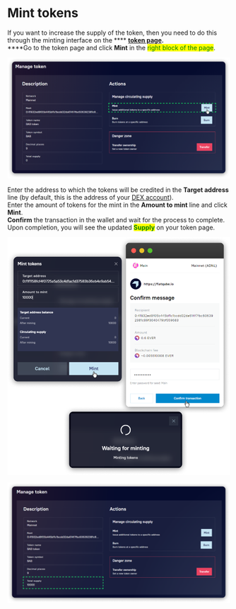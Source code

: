 # Mint tokens

If you want to increase the supply of the token, then you need to do this through the minting interface on the \*\*\*\* [**token page**](../interface/token-page.md)**.**\
\*\*\*\*Go to the token page and click **Mint** in the <mark style="color:green;">right block of the page</mark>.

![](<../../../.gitbook/assets/image (95) (5).png>)

Enter the address to which the tokens will be credited in the **Target address** line (by default, this is the address of your [DEX account](../../pools/how-to/connect-dex-account.md)).\
Enter the amount of tokens for the mint in the **Amount to mint** line and click **Mint**.\
**Confirm** the transaction in the wallet and wait for the process to complete.\
Upon completion, you will see the updated <mark style="color:green;">**Supply**</mark> on your token page.

![](<../../../.gitbook/assets/image (154).png>)

![](<../../../.gitbook/assets/image (256).png>)
